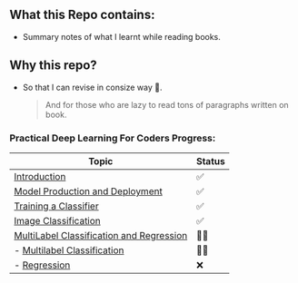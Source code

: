 ## What this Repo contains:
- Summary notes of what I learnt while reading books.

## Why this repo?
- So that I can revise in consize way 🥱.
  >  And for those who are lazy to read tons of paragraphs written on book. 

### Practical Deep Learning For Coders Progress:
| Topic | Status |
|-------|--------|
| [Introduction](/Practical%20Deep%20Learning%20For%20Coders/Chapter1.ipynb) | ✅ |
| [Model Production and Deployment](/Practical%20Deep%20Learning%20For%20Coders/Chapter_2.ipynb) | ✅ |
| [Training a Classifier](/Practical%20Deep%20Learning%20For%20Coders/Chapter_4.ipynb) | ✅ |
| [Image Classification](/Practical%20Deep%20Learning%20For%20Coders/Chapter_5.ipynb) | ✅ |
| [MultiLabel Classification and Regression](/Practical%20Deep%20Learning%20For%20Coders/Chapter_6.ipynb) | 🏊‍♂️ |
|   - [Multilabel Classification](Practical%20Deep%20Learning%20For%20Coders/Chapter_6.ipynb) | 🏊‍♂️ |
|   - [Regression](Practical%20Deep%20Learning%20For%20Coders/Chapter_6.ipynb) | ❌ |

